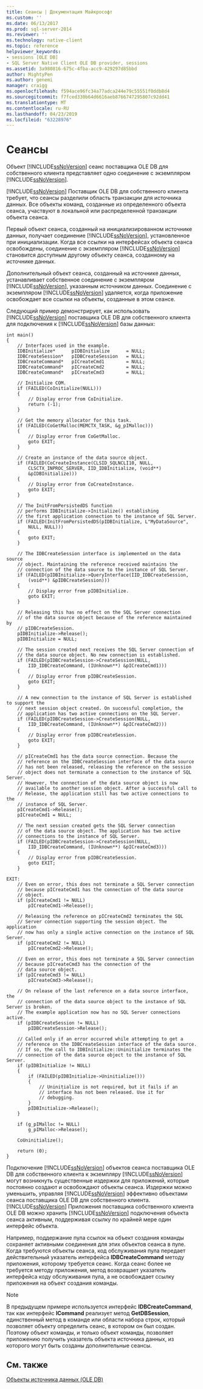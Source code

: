 ```yaml
---
title: Сеансы | Документация Майкрософт
ms.custom: ''
ms.date: 06/13/2017
ms.prod: sql-server-2014
ms.reviewer: ''
ms.technology: native-client
ms.topic: reference
helpviewer_keywords:
- sessions [OLE DB]
- SQL Server Native Client OLE DB provider, sessions
ms.assetid: 3a980816-675c-4fba-acc9-429297d85bbd
author: MightyPen
ms.author: genemi
manager: craigg
ms.openlocfilehash: f594ace96fc34a77adca244e79c55551f0ddb8d4
ms.sourcegitcommit: f7fced330b64d6616aeb8766747295807c92dd41
ms.translationtype: MT
ms.contentlocale: ru-RU
ms.lasthandoff: 04/23/2019
ms.locfileid: "63228976"
---
```

# <a name="sessions"></a>Сеансы
  Объект [!INCLUDE[ssNoVersion](../../includes/ssnoversion-md.md)] сеанс поставщика OLE DB для собственного клиента представляет одно соединение с экземпляром [!INCLUDE[ssNoVersion](../../includes/ssnoversion-md.md)].  
  
 [!INCLUDE[ssNoVersion](../../includes/ssnoversion-md.md)] Поставщик OLE DB для собственного клиента требует, что сеансы разделили область транзакции для источника данных. Все объекты команд, созданные из определенного объекта сеанса, участвуют в локальной или распределенной транзакции объекта сеанса.  
  
 Первый объект сеанса, созданный на инициализированном источнике данных, получает соединение [!INCLUDE[ssNoVersion](../../includes/ssnoversion-md.md)], установленное при инициализации. Когда все ссылки на интерфейсах объекта сеанса освобождены, соединение с экземпляром [!INCLUDE[ssNoVersion](../../includes/ssnoversion-md.md)] становится доступным другому объекту сеанса, созданному на источнике данных.  
  
 Дополнительный объект сеанса, созданный на источнике данных, устанавливает собственное соединение с экземпляром [!INCLUDE[ssNoVersion](../../includes/ssnoversion-md.md)], указанным источником данных. Соединение с экземпляром [!INCLUDE[ssNoVersion](../../includes/ssnoversion-md.md)] удаляется, когда приложение освобождает все ссылки на объекты, созданные в этом сеансе.  
  
 Следующий пример демонстрирует, как использовать [!INCLUDE[ssNoVersion](../../includes/ssnoversion-md.md)] поставщика OLE DB для собственного клиента для подключения к [!INCLUDE[ssNoVersion](../../includes/ssnoversion-md.md)] базы данных:  
  
```  
int main()  
{  
    // Interfaces used in the example.  
    IDBInitialize*      pIDBInitialize      = NULL;  
    IDBCreateSession*   pIDBCreateSession   = NULL;  
    IDBCreateCommand*   pICreateCmd1        = NULL;  
    IDBCreateCommand*   pICreateCmd2        = NULL;  
    IDBCreateCommand*   pICreateCmd3        = NULL;  
  
    // Initialize COM.  
    if (FAILED(CoInitialize(NULL)))  
    {  
        // Display error from CoInitialize.  
        return (-1);  
    }  
  
    // Get the memory allocator for this task.  
    if (FAILED(CoGetMalloc(MEMCTX_TASK, &g_pIMalloc)))  
    {  
        // Display error from CoGetMalloc.  
        goto EXIT;  
    }  
  
    // Create an instance of the data source object.  
    if (FAILED(CoCreateInstance(CLSID_SQLNCLI10, NULL,  
        CLSCTX_INPROC_SERVER, IID_IDBInitialize, (void**)  
        &pIDBInitialize)))  
    {  
        // Display error from CoCreateInstance.  
        goto EXIT;  
    }  
  
    // The InitFromPersistedDS function   
    // performs IDBInitialize->Initialize() establishing  
    // the first application connection to the instance of SQL Server.  
    if (FAILED(InitFromPersistedDS(pIDBInitialize, L"MyDataSource",  
        NULL, NULL)))  
    {  
        goto EXIT;  
    }  
  
    // The IDBCreateSession interface is implemented on the data source  
    // object. Maintaining the reference received maintains the   
    // connection of the data source to the instance of SQL Server.  
    if (FAILED(pIDBInitialize->QueryInterface(IID_IDBCreateSession,  
        (void**) &pIDBCreateSession)))  
    {  
        // Display error from pIDBInitialize.  
        goto EXIT;  
    }  
  
    // Releasing this has no effect on the SQL Server connection  
    // of the data source object because of the reference maintained by  
    // pIDBCreateSession.  
    pIDBInitialize->Release();  
    pIDBInitialize = NULL;  
  
    // The session created next receives the SQL Server connection of  
    // the data source object. No new connection is established.  
    if (FAILED(pIDBCreateSession->CreateSession(NULL,  
        IID_IDBCreateCommand, (IUnknown**) &pICreateCmd1)))  
    {  
        // Display error from pIDBCreateSession.  
        goto EXIT;  
    }  
  
    // A new connection to the instance of SQL Server is established to support the  
    // next session object created. On successful completion, the  
    // application has two active connections on the SQL Server.  
    if (FAILED(pIDBCreateSession->CreateSession(NULL,  
        IID_IDBCreateCommand, (IUnknown**) &pICreateCmd2)))  
    {  
        // Display error from pIDBCreateSession.  
        goto EXIT;  
    }  
  
    // pICreateCmd1 has the data source connection. Because the  
    // reference on the IDBCreateSession interface of the data source  
    // has not been released, releasing the reference on the session  
    // object does not terminate a connection to the instance of SQL Server.  
    // However, the connection of the data source object is now   
    // available to another session object. After a successful call to   
    // Release, the application still has two active connections to the   
    // instance of SQL Server.  
    pICreateCmd1->Release();  
    pICreateCmd1 = NULL;  
  
    // The next session created gets the SQL Server connection  
    // of the data source object. The application has two active  
    // connections to the instance of SQL Server.  
    if (FAILED(pIDBCreateSession->CreateSession(NULL,  
        IID_IDBCreateCommand, (IUnknown**) &pICreateCmd3)))  
    {  
        // Display error from pIDBCreateSession.  
        goto EXIT;  
    }  
  
EXIT:  
    // Even on error, this does not terminate a SQL Server connection   
    // because pICreateCmd1 has the connection of the data source   
    // object.  
    if (pICreateCmd1 != NULL)  
        pICreateCmd1->Release();  
  
    // Releasing the reference on pICreateCmd2 terminates the SQL  
    // Server connection supporting the session object. The application  
    // now has only a single active connection on the instance of SQL Server.  
    if (pICreateCmd2 != NULL)  
        pICreateCmd2->Release();  
  
    // Even on error, this does not terminate a SQL Server connection   
    // because pICreateCmd3 has the connection of the   
    // data source object.  
    if (pICreateCmd3 != NULL)  
        pICreateCmd3->Release();  
  
    // On release of the last reference on a data source interface, the  
    // connection of the data source object to the instance of SQL Server is broken.  
    // The example application now has no SQL Server connections active.  
    if (pIDBCreateSession != NULL)  
        pIDBCreateSession->Release();  
  
    // Called only if an error occurred while attempting to get a   
    // reference on the IDBCreateSession interface of the data source.  
    // If so, the call to IDBInitialize::Uninitialize terminates the   
    // connection of the data source object to the instance of SQL Server.  
    if (pIDBInitialize != NULL)  
    {  
        if (FAILED(pIDBInitialize->Uninitialize()))  
        {  
            // Uninitialize is not required, but it fails if an  
            // interface has not been released. Use it for  
            // debugging.  
        }  
        pIDBInitialize->Release();  
    }  
  
    if (g_pIMalloc != NULL)  
        g_pIMalloc->Release();  
  
    CoUninitialize();  
  
    return (0);  
}  
```  
  
 Подключение [!INCLUDE[ssNoVersion](../../includes/ssnoversion-md.md)] объектов сеанса поставщика OLE DB для собственного клиента к экземпляру [!INCLUDE[ssNoVersion](../../includes/ssnoversion-md.md)] могут возникнуть существенные издержки для приложений, которые постоянно создают и освобождают объекты сеанса. Издержки можно уменьшить, управляя [!INCLUDE[ssNoVersion](../../includes/ssnoversion-md.md)] эффективно объектами сеанса поставщика OLE DB для собственного клиента. [!INCLUDE[ssNoVersion](../../includes/ssnoversion-md.md)] Приложения поставщика собственного клиента OLE DB можно хранить [!INCLUDE[ssNoVersion](../../includes/ssnoversion-md.md)] подключения объекта сеанса активным, поддерживая ссылку по крайней мере один интерфейс объекта.  
  
 Например, поддержание пула ссылок на объект создания команды сохраняет активными соединения для этих объектов сеанса в пуле. Когда требуются объекты сеанса, код обслуживания пула передает действительный указатель интерфейса **IDBCreateCommand** методу приложения, которому требуется сеанс. Когда сеанс более не требуется методу приложения, метод возвращает указатель интерфейса коду обслуживания пула, а не освобождает ссылку приложения на объект создания команды.  
  
> [!NOTE]  
>  В предыдущем примере используется интерфейс **IDBCreateCommand**, так как интерфейс **ICommand** реализует метод **GetDBSession**, единственный метод в команде или области набора строк, который позволяет объекту определить сеанс, в котором он был создан. Поэтому объект команды, и только объект команды, позволяет приложению получить указатель объекта источника данных, из которого могут быть созданы дополнительные сеансы.  
  
## <a name="see-also"></a>См. также  
 [Объекты источника данных &#40;OLE DB&#41;](data-source-objects-ole-db.md)  
  
  
